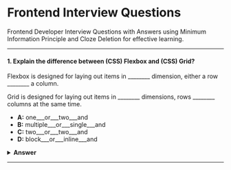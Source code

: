 # Frontend Interview Questions

Frontend Developer Interview Questions with Answers using Minimum Information Principle and Cloze Deletion for effective learning. 

---

#### 1. Explain the difference between (CSS) Flexbox and (CSS) Grid?

Flexbox is designed for laying out items in ________ dimension, either a row ________ a column. 

Grid is designed for laying out items in ________ dimensions, rows ________ columns at the same time.

- **A:** one___or___two___and
- **B:** multiple___or___single___and
- **C:** two___or___two___and
- **D:** block___or___inline___and

<details><summary><b>Answer</b></summary>
<p>

#### Answer: A

</p>
</details>

---
